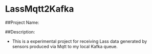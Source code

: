 # LassMqtt2Kafka

##Project Name:

##Description:

- This is a experimental project for receiving Lass data generated by sensors produced via Mqtt to my local Kafka queue.


